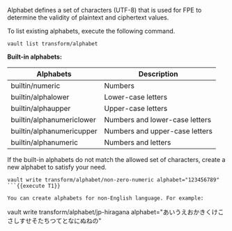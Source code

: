 Alphabet defines a set of characters (UTF-8) that is used for FPE to determine the validity of plaintext and ciphertext values.

To list existing alphabets, execute the following command.

```
vault list transform/alphabet
```

**Built-in alphabets:**

| Alphabets                  | Description                                  |
|----------------------------|----------------------------------------------|
| builtin/numeric            | Numbers
| builtin/alphalower         | Lower-case letters
| builtin/alphaupper         | Upper-case letters
| builtin/alphanumericlower  | Numbers and lower-case letters
| builtin/alphanumericupper  | Numbers and upper-case letters
| builtin/alphanumeric       | Numbers and letters

If the built-in alphabets do not match the allowed set of characters, create a new alphabet to satisfy your need.

```
vault write transform/alphabet/non-zero-numeric alphabet="123456789"
```{{execute T1}}

You can create alphabets for non-English language. For example:

```
vault write transform/alphabet/jp-hiragana alphabet="あいうえおかきくけこさしすせそたちつてとなにぬねの"
```{{execute T1}}

